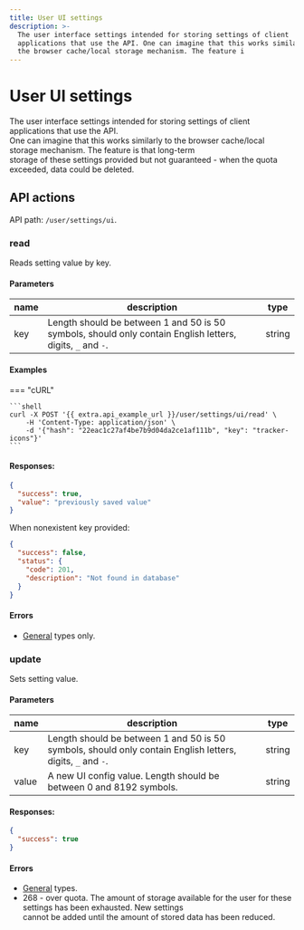 ```yaml
---
title: User UI settings
description: >-
  The user interface settings intended for storing settings of client
  applications that use the API. One can imagine that this works similarly to
  the browser cache/local storage mechanism. The feature i
---
```


# User UI settings

The user interface settings intended for storing settings of client applications that use the API.\
One can imagine that this works similarly to the browser cache/local storage mechanism. The feature is that long-term\
storage of these settings provided but not guaranteed - when the quota exceeded, data could be deleted.

## API actions

API path: `/user/settings/ui`.

### read

Reads setting value by key.

#### Parameters

| name | description                                                                                                | type   |
| ---- | ---------------------------------------------------------------------------------------------------------- | ------ |
| key  | Length should be between 1 and 50 is 50 symbols, should only contain English letters, digits, `_` and `-`. | string |

#### Examples

\=== "cURL"

````
```shell
curl -X POST '{{ extra.api_example_url }}/user/settings/ui/read' \
    -H 'Content-Type: application/json' \
    -d '{"hash": "22eac1c27af4be7b9d04da2ce1af111b", "key": "tracker-icons"}'
```
````

#### Responses:

```json
{
  "success": true,
  "value": "previously saved value"
}
```

When nonexistent key provided:

```json
{
  "success": false,
  "status": {
    "code": 201,
    "description": "Not found in database"
  }
}
```

#### Errors

* [General](../../../../general/errors.md#error-codes) types only.

### update

Sets setting value.

#### Parameters

| name  | description                                                                                                | type   |
| ----- | ---------------------------------------------------------------------------------------------------------- | ------ |
| key   | Length should be between 1 and 50 is 50 symbols, should only contain English letters, digits, `_` and `-`. | string |
| value | A new UI config value. Length should be between 0 and 8192 symbols.                                        | string |

#### Responses:

```json
{
  "success": true
}
```

#### Errors

* [General](../../../../general/errors.md#error-codes) types.
* 268 - over quota. The amount of storage available for the user for these settings has been exhausted. New settings\
  cannot be added until the amount of stored data has been reduced.
